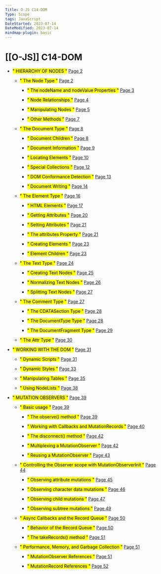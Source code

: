 ```yaml
---
Title: O-JS C14-DOM
Type: Scope
tags: JavaScript
DateStarted: 2023-07-14
DateModified: 2023-07-14
mindmap-plugin: basic
---
```

# [[O-JS]] C14-DOM
- <mark class="hltr-gray ">" HIERARCHY OF NODES "</mark> [Page 2 ]( zotero://open-pdf/library/items/UVUQBQ7F?page=2&annotation=C7U9SKRB )
	
	- <mark class="hltr-gray ">" The Node Type "</mark> [Page 2 ]( zotero://open-pdf/library/items/UVUQBQ7F?page=2&annotation=MCGAADW6)
	
		- <mark class="hltr-gray ">" The nodeName and nodeValue Properties "</mark> [Page 3 ]( zotero://open-pdf/library/items/UVUQBQ7F?page=3&annotation=C7AUTH4D)
		
		- <mark class="hltr-gray ">" Node Relationships "</mark> [Page 4 ]( zotero://open-pdf/library/items/UVUQBQ7F?page=4&annotation=MTVNA3NM)
		
		- <mark class="hltr-gray ">" Manipulating Nodes "</mark> [Page 5 ]( zotero://open-pdf/library/items/UVUQBQ7F?page=5&annotation=CDSQUKED)
		
		- <mark class="hltr-gray ">" Other Methods "</mark> [Page 7 ]( zotero://open-pdf/library/items/UVUQBQ7F?page=7&annotation=LRY45CT6)
	
	- <mark class="hltr-gray ">" The Document Type "</mark> [Page 8 ]( zotero://open-pdf/library/items/UVUQBQ7F?page=8&annotation=X7C52IE3)
	
		- <mark class="hltr-gray ">" Document Children "</mark> [Page 8 ]( zotero://open-pdf/library/items/UVUQBQ7F?page=8&annotation=9QZTK9WK)
		
		- <mark class="hltr-gray ">" Document Information "</mark> [Page 9 ]( zotero://open-pdf/library/items/UVUQBQ7F?page=9&annotation=SPUMFNPA)
		
		- <mark class="hltr-gray ">" Locating Elements "</mark> [Page 10 ]( zotero://open-pdf/library/items/UVUQBQ7F?page=10&annotation=NNB3RULH)
		
		- <mark class="hltr-gray ">" Special Collections "</mark> [Page 12 ]( zotero://open-pdf/library/items/UVUQBQ7F?page=12&annotation=SYNPLHEV)
		
		- <mark class="hltr-gray ">" DOM Conformance Detection "</mark> [Page 13 ]( zotero://open-pdf/library/items/UVUQBQ7F?page=13&annotation=I7VQMRHU)
		
		- <mark class="hltr-gray ">" Document Writing "</mark> [Page 14 ]( zotero://open-pdf/library/items/UVUQBQ7F?page=14&annotation=RU8UF7RW)
	
	- <mark class="hltr-gray ">" The Element Type "</mark> [Page 16 ]( zotero://open-pdf/library/items/UVUQBQ7F?page=16&annotation=LZ796RP9)
	
		- <mark class="hltr-gray ">" HTML Elements "</mark> [Page 17 ]( zotero://open-pdf/library/items/UVUQBQ7F?page=17&annotation=C3N3YPIM)
		
		- <mark class="hltr-gray ">" Getting Attributes "</mark> [Page 20 ]( zotero://open-pdf/library/items/UVUQBQ7F?page=20&annotation=BM334MYA)
		
		- <mark class="hltr-gray ">" Setting Attributes "</mark> [Page 21 ]( zotero://open-pdf/library/items/UVUQBQ7F?page=21&annotation=MT688RM4)
		
		- <mark class="hltr-gray ">" The attributes Property "</mark> [Page 21 ]( zotero://open-pdf/library/items/UVUQBQ7F?page=21&annotation=C5CZFV4V)
		
		- <mark class="hltr-gray ">" Creating Elements "</mark> [Page 23 ]( zotero://open-pdf/library/items/UVUQBQ7F?page=23&annotation=YCFRKKSH)
		
		- <mark class="hltr-gray ">" Element Children "</mark> [Page 23 ]( zotero://open-pdf/library/items/UVUQBQ7F?page=23&annotation=4ZGRX9NN)
	
	- <mark class="hltr-gray ">" The Text Type "</mark> [Page 24 ]( zotero://open-pdf/library/items/UVUQBQ7F?page=24&annotation=ZEXAULKS)
		
		- <mark class="hltr-gray ">" Creating Text Nodes "</mark> [Page 25 ]( zotero://open-pdf/library/items/UVUQBQ7F?page=25&annotation=4JIE48ZJ)
		
		- <mark class="hltr-gray ">" Normalizing Text Nodes "</mark> [Page 26 ]( zotero://open-pdf/library/items/UVUQBQ7F?page=26&annotation=33IUIRMM)
		
		- <mark class="hltr-gray ">" Splitting Text Nodes "</mark> [Page 27 ]( zotero://open-pdf/library/items/UVUQBQ7F?page=27&annotation=637IX2WW)
	
	- <mark class="hltr-gray ">" The Comment Type "</mark> [Page 27 ]( zotero://open-pdf/library/items/UVUQBQ7F?page=27&annotation=DJ29W294)
		
		- <mark class="hltr-gray ">" The CDATASection Type "</mark> [Page 28 ]( zotero://open-pdf/library/items/UVUQBQ7F?page=28&annotation=QUQQ7YEZ)
		
		- <mark class="hltr-gray ">" The DocumentType Type "</mark> [Page 28 ]( zotero://open-pdf/library/items/UVUQBQ7F?page=28&annotation=82SY7PMX)
		
		- <mark class="hltr-gray ">" The DocumentFragment Type "</mark> [Page 29 ]( zotero://open-pdf/library/items/UVUQBQ7F?page=29&annotation=8NPA9F9Y)
	
	- <mark class="hltr-gray ">" The Attr Type "</mark> [Page 30 ]( zotero://open-pdf/library/items/UVUQBQ7F?page=30&annotation=NS4GGBAL)

- <mark class="hltr-gray ">" WORKING WITH THE DOM "</mark> [Page 31 ]( zotero://open-pdf/library/items/UVUQBQ7F?page=31&annotation=MR3ANEG9)

	- <mark class="hltr-gray ">" Dynamic Scripts "</mark> [Page 31 ]( zotero://open-pdf/library/items/UVUQBQ7F?page=31&annotation=H3ZHTA2U)
	
	- <mark class="hltr-gray ">" Dynamic Styles "</mark> [Page 33 ]( zotero://open-pdf/library/items/UVUQBQ7F?page=33&annotation=WJ85D3T4)
	
	- <mark class="hltr-gray ">" Manipulating Tables "</mark> [Page 35 ]( zotero://open-pdf/library/items/UVUQBQ7F?page=35&annotation=C3V8FBRX)
	
	- <mark class="hltr-gray ">" Using NodeLists "</mark> [Page 38 ]( zotero://open-pdf/library/items/UVUQBQ7F?page=38&annotation=6LCMSP8H)

- <mark class="hltr-gray ">" MUTATION OBSERVERS "</mark> [Page 39 ]( zotero://open-pdf/library/items/UVUQBQ7F?page=39&annotation=CYWVILGX)

	- <mark class="hltr-gray ">" Basic usage "</mark> [Page 39 ]( zotero://open-pdf/library/items/UVUQBQ7F?page=39&annotation=43FQM7RG)
	
		- <mark class="hltr-gray ">" The observe() method "</mark> [Page 39 ]( zotero://open-pdf/library/items/UVUQBQ7F?page=39&annotation=BWI8BAUJ)
		
		- <mark class="hltr-gray ">" Working with Callbacks and MutationRecords "</mark> [Page 40 ]( zotero://open-pdf/library/items/UVUQBQ7F?page=40&annotation=DL2H2I2M)
		
		- <mark class="hltr-gray ">" The disconnect() method "</mark> [Page 42 ]( zotero://open-pdf/library/items/UVUQBQ7F?page=42&annotation=T6I7ZBW8)
		
		- <mark class="hltr-gray ">" Multiplexing a MutationObserver "</mark> [Page 42 ]( zotero://open-pdf/library/items/UVUQBQ7F?page=42&annotation=LMT6L7XX)
		
		- <mark class="hltr-gray ">" Reusing a MutationObserver "</mark> [Page 43 ]( zotero://open-pdf/library/items/UVUQBQ7F?page=43&annotation=KEC6QL76)
	
	- <mark class="hltr-gray ">" Controlling the Observer scope with MutationObserverInit "</mark> [Page 44 ]( zotero://open-pdf/library/items/UVUQBQ7F?page=44&annotation=ZP5SRHTE)
	
		- <mark class="hltr-gray ">" Observing attribute mutations "</mark> [Page 45 ]( zotero://open-pdf/library/items/UVUQBQ7F?page=45&annotation=RXPU9WBP)
		
		- <mark class="hltr-gray ">" Observing character data mutations "</mark> [Page 46 ]( zotero://open-pdf/library/items/UVUQBQ7F?page=46&annotation=4QT3LI27)
		
		- <mark class="hltr-gray ">" Observing child mutations "</mark> [Page 47 ]( zotero://open-pdf/library/items/UVUQBQ7F?page=47&annotation=GRL6FBLX)
		
		- <mark class="hltr-gray ">" Observing subtree mutations "</mark> [Page 49 ]( zotero://open-pdf/library/items/UVUQBQ7F?page=49&annotation=7HGTUYEE)
	
	- <mark class="hltr-gray ">" Async Callbacks and the Record Queue "</mark> [Page 50 ]( zotero://open-pdf/library/items/UVUQBQ7F?page=50&annotation=SXUDM5EN)
	
		- <mark class="hltr-gray ">" Behavior of the Record Queue "</mark> [Page 50 ]( zotero://open-pdf/library/items/UVUQBQ7F?page=50&annotation=2IHZMRYM)
		
		- <mark class="hltr-gray ">" The takeRecords() method "</mark> [Page 51 ]( zotero://open-pdf/library/items/UVUQBQ7F?page=51&annotation=YC8RTNIR)
	
	- <mark class="hltr-gray ">" Performance, Memory, and Garbage Collection "</mark> [Page 51 ]( zotero://open-pdf/library/items/UVUQBQ7F?page=51&annotation=KGZRA4NX)
	
		- <mark class="hltr-gray ">" MutationObserver References "</mark> [Page 51 ]( zotero://open-pdf/library/items/UVUQBQ7F?page=51&annotation=ASUSK77K)
		
		- <mark class="hltr-gray ">" MutationRecord References "</mark> [Page 52 ]( zotero://open-pdf/library/items/UVUQBQ7F?page=52&annotation=MWRUW7YZ)